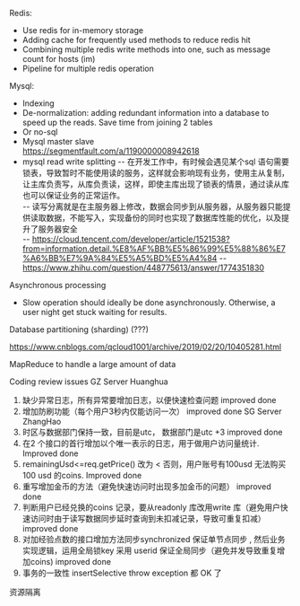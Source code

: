 Redis: 
- Use redis for in-memory storage
- Adding cache for frequently used methods to reduce redis hit
- Combining multiple redis write methods into one, such as message count for hosts (im)
- Pipeline for multiple redis operation

Mysql:
- Indexing
- De-normalization: adding redundant information into a database to speed up the reads. Save time from joining 2 tables
- Or no-sql
- Mysql master slave  
  https://segmentfault.com/a/1190000008942618  
- mysql read write splitting 
-- 在开发工作中，有时候会遇见某个sql 语句需要锁表，导致暂时不能使用读的服务，这样就会影响现有业务，使用主从复制，让主库负责写，从库负责读，这样，即使主库出现了锁表的情景，通过读从库也可以保证业务的正常运作。   
-- 读写分离就是在主服务器上修改，数据会同步到从服务器，从服务器只能提供读取数据，不能写入，实现备份的同时也实现了数据库性能的优化，以及提升了服务器安全  
-- https://cloud.tencent.com/developer/article/1521538?from=information.detail.%E8%AF%BB%E5%86%99%E5%88%86%E7%A6%BB%E7%9A%84%E5%A5%BD%E5%A4%84
-- https://www.zhihu.com/question/448775613/answer/1774351830
   
Asynchronous processing
- Slow operation should ideally be done asynchronously. Otherwise, a user night get stuck waiting for results. 

Database partitioning (sharding) (???)

https://www.cnblogs.com/qcloud1001/archive/2019/02/20/10405281.html


MapReduce to handle a large amount of data 



Coding review issues
GZ Server Huanghua
1. 缺少异常日志，所有异常要增加日志，以便快速检查问题         improved done
2. 增加防刷功能（每个用户3秒内仅能访问一次）                        improved done
   SG Server  ZhangHao
1. 时区与数据部门保持一致，目前是utc， 数据部门是utc +3     improved done
2. 在2 个接口的首行增加以个唯一表示的日志，用于做用户访问量统计.    Improved done
3. remainingUsd<=req.getPrice() 改为 < 否则，用户账号有100usd 无法购买100 usd 的coins.   Improved done
4. 重写增加金币的方法（避免快速访问时出现多加金币的问题） improved done
5. 判断用户已经兑换的coins 记录，要从readonly 库改用write 库（避免用户快速访问时由于读写数据同步延时查询到未扣减记录，导致可重复扣减） improved done
6. 对加经验点数的接口增加方法同步synchronized 保证单节点同步 , 然后业务实现逻辑，运用全局锁key 采用 userid 保证全局同步（避免并发导致重复增加coins) improved done
7. 事务的一致性
insertSelective throw exception
都 OK 了


 资源隔离
